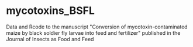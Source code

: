 # mycotoxins_BSFL
Data and Rcode to the manuscript "Conversion of mycotoxin-contaminated maize by black soldier fly larvae into feed and fertilizer" published in the Journal of Insects as Food and Feed

